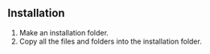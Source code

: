 ## Installation

1. Make an installation folder.
2. Copy all the files and folders into the installation folder.
